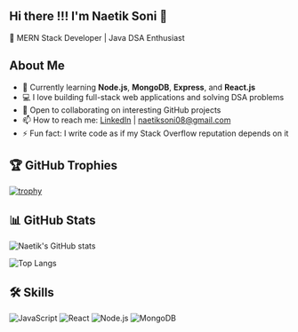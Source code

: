 ## Hi there !!! I'm Naetik Soni 👋  

🚀 MERN Stack Developer | Java DSA Enthusiast  

## About Me  
- 🌱 Currently learning **Node.js**, **MongoDB**, **Express**, and **React.js**  
- 💻 I love building full-stack web applications and solving DSA problems  
- 🤝 Open to collaborating on interesting GitHub projects  
- 📫 How to reach me: [LinkedIn](https://www.linkedin.com/in/naetik-soni-982156341) | naetiksoni08@gmail.com  
- ⚡ Fun fact: I write code as if my Stack Overflow reputation depends on it  



## 🏆 GitHub Trophies
[![trophy](https://github-profile-trophy.vercel.app/?username=Naetiksoni08&theme=darkhub)](https://github.com/ryo-ma/github-profile-trophy)






## 📊 GitHub Stats
![Naetik's GitHub stats](https://github-readme-stats.vercel.app/api?username=Naetiksoni08&show_icons=true&theme=dark)  

![Top Langs](https://github-readme-stats.vercel.app/api/top-langs/?username=Naetiksoni08&layout=compact&theme=dark)






## 🛠 Skills
![JavaScript](https://img.shields.io/badge/-JavaScript-yellow?logo=javascript&logoColor=white&style=flat)
![React](https://img.shields.io/badge/-React-blue?logo=react&logoColor=white&style=flat)
![Node.js](https://img.shields.io/badge/-Node.js-green?logo=node.js&logoColor=white&style=flat)
![MongoDB](https://img.shields.io/badge/-MongoDB-darkgreen?logo=mongodb&logoColor=white&style=flat)




<!--
**Naetiksoni08/Naetiksoni08** is a ✨ _special_ ✨ repository because its `README.md` (this file) appears on your GitHub profile.

Here are some ideas to get you started:

- 🔭 I’m currently working on ...
- 🌱 I’m currently learning ...
- 👯 I’m looking to collaborate on ...
- 🤔 I’m looking for help with ...
- 💬 Ask me about ...
- 📫 How to reach me: ...
- 😄 Pronouns: ...
- ⚡ Fun fact: ...
-->
